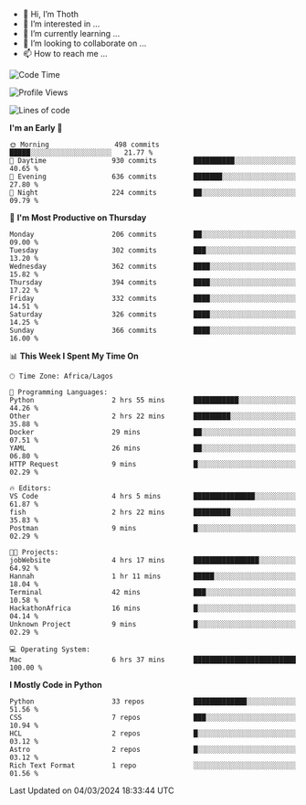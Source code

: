 <!---
thoth2357/thoth2357 is a ✨ special ✨ repository because its `README.md` (this file) appears on your GitHub profile.
You can click the Preview link to take a look at your changes.
--->

- 👋 Hi, I’m Thoth
- 👀 I’m interested in ...
- 🌱 I’m currently learning ...
- 💞️ I’m looking to collaborate on ...
- 📫 How to reach me ...




<!--START_SECTION:waka-->
![Code Time](http://img.shields.io/badge/Code%20Time-2%2C760%20hrs%2051%20mins-blue)

![Profile Views](http://img.shields.io/badge/Profile%20Views-8-blue)

![Lines of code](https://img.shields.io/badge/From%20Hello%20World%20I%27ve%20Written-31.0%20million%20lines%20of%20code-blue)

**I'm an Early 🐤** 

```text
🌞 Morning                498 commits         █████░░░░░░░░░░░░░░░░░░░░   21.77 % 
🌆 Daytime                930 commits         ██████████░░░░░░░░░░░░░░░   40.65 % 
🌃 Evening                636 commits         ███████░░░░░░░░░░░░░░░░░░   27.80 % 
🌙 Night                  224 commits         ██░░░░░░░░░░░░░░░░░░░░░░░   09.79 % 
```
📅 **I'm Most Productive on Thursday** 

```text
Monday                   206 commits         ██░░░░░░░░░░░░░░░░░░░░░░░   09.00 % 
Tuesday                  302 commits         ███░░░░░░░░░░░░░░░░░░░░░░   13.20 % 
Wednesday                362 commits         ████░░░░░░░░░░░░░░░░░░░░░   15.82 % 
Thursday                 394 commits         ████░░░░░░░░░░░░░░░░░░░░░   17.22 % 
Friday                   332 commits         ████░░░░░░░░░░░░░░░░░░░░░   14.51 % 
Saturday                 326 commits         ████░░░░░░░░░░░░░░░░░░░░░   14.25 % 
Sunday                   366 commits         ████░░░░░░░░░░░░░░░░░░░░░   16.00 % 
```


📊 **This Week I Spent My Time On** 

```text
🕑︎ Time Zone: Africa/Lagos

💬 Programming Languages: 
Python                   2 hrs 55 mins       ███████████░░░░░░░░░░░░░░   44.26 % 
Other                    2 hrs 22 mins       █████████░░░░░░░░░░░░░░░░   35.88 % 
Docker                   29 mins             ██░░░░░░░░░░░░░░░░░░░░░░░   07.51 % 
YAML                     26 mins             ██░░░░░░░░░░░░░░░░░░░░░░░   06.80 % 
HTTP Request             9 mins              █░░░░░░░░░░░░░░░░░░░░░░░░   02.29 % 

🔥 Editors: 
VS Code                  4 hrs 5 mins        ███████████████░░░░░░░░░░   61.87 % 
fish                     2 hrs 22 mins       █████████░░░░░░░░░░░░░░░░   35.83 % 
Postman                  9 mins              █░░░░░░░░░░░░░░░░░░░░░░░░   02.29 % 

🐱‍💻 Projects: 
jobWebsite               4 hrs 17 mins       ████████████████░░░░░░░░░   64.92 % 
Hannah                   1 hr 11 mins        █████░░░░░░░░░░░░░░░░░░░░   18.04 % 
Terminal                 42 mins             ███░░░░░░░░░░░░░░░░░░░░░░   10.58 % 
HackathonAfrica          16 mins             █░░░░░░░░░░░░░░░░░░░░░░░░   04.14 % 
Unknown Project          9 mins              █░░░░░░░░░░░░░░░░░░░░░░░░   02.29 % 

💻 Operating System: 
Mac                      6 hrs 37 mins       █████████████████████████   100.00 % 
```

**I Mostly Code in Python** 

```text
Python                   33 repos            █████████████░░░░░░░░░░░░   51.56 % 
CSS                      7 repos             ███░░░░░░░░░░░░░░░░░░░░░░   10.94 % 
HCL                      2 repos             █░░░░░░░░░░░░░░░░░░░░░░░░   03.12 % 
Astro                    2 repos             █░░░░░░░░░░░░░░░░░░░░░░░░   03.12 % 
Rich Text Format         1 repo              ░░░░░░░░░░░░░░░░░░░░░░░░░   01.56 % 
```




 Last Updated on 04/03/2024 18:33:44 UTC
<!--END_SECTION:waka-->
<!--![](http://github-profile-summary-cards.vercel.app/api/cards/profile-details?username=thoth2357&theme=2077)

![](http://github-profile-summary-cards.vercel.app/api/cards/stats?username=thoth2357&theme=2077)![](http://github-profile-summary-cards.vercel.app/api/cards/productive-time?username=thoth2357&theme=2077&utcOffset=8) -->
